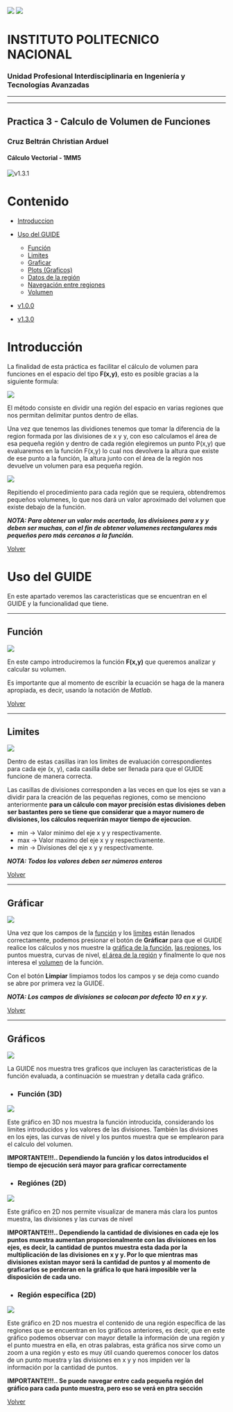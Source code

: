  ![](img/IPNMD.png) ![](img/UPIITAMD.png)
 # INSTITUTO POLITECNICO NACIONAL 
 ### Unidad Profesional Interdisciplinaria en Ingeniería y Tecnologías Avanzadas
---
---


## Practica 3 - Calculo de Volumen de Funciones 
### Cruz Beltrán Christian Arduel
#### Cálculo Vectorial - 1MM5

![v1.3.1](img/v1.3.1.png)

# Contenido
- [Introduccion](#Introducción)
- [Uso del GUIDE](#Uso-del-GUIDE)

    - [Función](#Función)
    - [Limites](#Limites)    
    - [Graficar](#Gráficar)
    - [Plots (Graficos)](#Gráficos)
    - [Datos de la región](#Datos-de-le-región)
    - [Navegación entre regiones](#Regiones)
    - [Volumen](#Volumen)

- [v1.0.0](#v1.0.1)
- [v1.3.0](#v1.3.1)

# Introducción
La finalidad de esta práctica es facilitar el cálculo de volumen para funciones en el espacio del tipo **F(x,y)**, esto es posible gracias a la siguiente formula:

![](img/F1.png)

El método consiste en dividir una región del espacio en varias regiones que nos permitan delimitar puntos dentro de ellas.

Una vez que tenemos las dividiones tenemos que tomar la diferencia de la region formada por las divisiones de x y y, con eso calculamos el área de esa pequeña región y dentro de cada región elegiremos un punto P(x,y) que evaluaremos en la función F(x,y) lo cual nos devolvera la altura que existe de ese punto a la función, la altura junto con el área de la región nos devuelve un volumen para esa pequeña región.

![](img/ID.png)

Repitiendo el procedimiento para cada región que se requiera, obtendremos pequeños volumenes, lo que nos dará un valor aproximado del volumen que existe debajo de la función.

***NOTA: Para obtener un valor más acertado, las divisiones para x y y deben ser muchas, con el fin de obtener volumenes rectangulares más pequeños pero más cercanos a la función.***

[Volver](#Contenido)

# Uso del GUIDE
En este apartado veremos las caracteristicas que se encuentran en el GUIDE y la funcionalidad que tiene.
***
##  Función
![](img/Funcion.png)

En este campo introduciremos la función **F(x,y)** que queremos analizar y calcular su volumen.

Es importante que al momento de escribir la ecuación se haga de la manera apropiada, es decir, usando la notación de *Matlab*.

[Volver](#Contenido)
***
##  Limites
![](img/Limites.png)

Dentro de estas casillas iran los limites de evaluación correspondientes para cada eje (x, y), cada casilla debe ser llenada para que el GUIDE funcione de manera correcta.

Las casillas de divisiones corresponden a las veces en que los ejes se van a dividir para la creación de las pequeñas regiones, como se menciono anteriormente **para un cálculo con mayor precisión estas divisiones deben ser bastantes pero se tiene que considerar que a mayor numero de divisiones, los cálculos requerirán mayor tiempo de ejecucion**.

- min -> Valor minimo del eje x y y respectivamente.
- max -> Valor maximo del eje x y y respectivamente.
- min -> Divisiones del eje x y y respectivamente.

***NOTA: Todos los valores deben ser números enteros***

[Volver](#Contenido)
***
##  Gráficar
![](img/Graficar.png)

Una vez que los campos de la [función](#Función) y los [limites](#Limites) están llenados correctamente, podemos presionar el botón de **Gráficar** para que el GUIDE realice los cálculos y nos muestre la [gráfica de la función](#Gráficos), [las regiones](#Navegación-entre-regiones), los puntos muestra, curvas de nivel, [el área de la región](#Datos-de-la-región) y finalmente lo que nos interesa el [volumen](#Volumen) de la función.

Con el botón **Limpiar** limpiamos todos los campos y se deja como cuando se abre por primera vez la GUIDE.

***NOTA: Los campos de divisiones se colocan por defecto 10 en x y y.***

[Volver](#Contenido)
***
## Gráficos
![](img/Graficos.png)

La GUIDE nos muestra tres graficos que incluyen las caracteristicas de la función evaluada, a continuación se muestran y detalla cada gráfico.

- ### Función (3D)

![](img/Grafico1.png)

Este gráfico en 3D nos muestra la función introducida, considerando los limites introducidos y los valores de las divisiones. También las divisiones en los ejes, las curvas de nivel y los puntos muestra que se emplearon para el calculo del volumen.

**IMPORTANTE!!!.. Dependiendo la función y los datos introducidos el tiempo de ejecución será mayor para graficar correctamente**

- ### Regiónes (2D)

![](img/Grafico2.png)

Este gráfico en 2D nos permite visualizar de manera más clara los puntos muestra, las divisiones y las curvas de nivel

**IMPORTANTE!!!.. Dependiendo la cantidad de divisiones en cada eje los puntos muestra aumentan proporcionalmente con las divisiones en los ejes, es decir, la cantidad de puntos muestra esta dada por la multiplicación de las divisiones en x y y. Por lo que mientras mas divisiones existan mayor será la cantidad de puntos y al momento de graficarlos se perderan en la gráfica lo que hará imposible ver la disposición de cada uno.**


- ### Región específica (2D)

![](img/Grafico3.png)

Este gráfico en 2D nos muestra el contenido de una región específica de las regiones que se encuentran en los gráficos anteriores, es decir, que en este gráfico podemos observar con mayor detalle la información de una región y el punto muestra en ella, en otras palabras, esta gráfica nos sirve como un zoom a una región y esto es muy útil cuando queremos conocer los datos de un punto muestra y las divisiones en x y y nos impiden ver la información por la cantidad de puntos.

**IMPORTANTE!!!.. Se puede navegar entre cada pequeña región del gráfico para cada punto muestra, pero eso se verá en ptra sección**

[Volver](#Contenido)